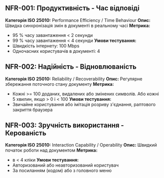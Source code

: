 ## NFR-001: Продуктивність - Час відповіді

**Категорія ISO 25010:** Performance Efficiency / Time Behaviour
**Опис:** Швидка синхронізація змін в документі в реальному часі
**Метрика:**
- 95 % часу завантаження < 2 секунди
- 99 % часу завантаження < 4 секунди
**Умови тестування:**
- Швидкість інтернету: 100 Mbps 
- Одночасних користувачів в документі: 4

## NFR-002: Надійність - Відновлюваність

**Категорія ISO 25010:** Reliability / Recoverability
**Опис:** Регулярне збережання поточного стану документу
**Метрика:**
- Кожні >= 100 доданих, видалених або змінених символів. Або кожні 5 хвилин, якщо > 0 і < 100
**Умови тестування:**
- Звичайне користування або імітація розриву з'єднання, раптового закриття браузера

## NFR-003: Зручність використання - Керованість

**Категорія ISO 25010:** Interaction Capability / Operability 
**Опис:** Швидкий початок роботи над документом
**Метрика:**
- в < 4 кліки
**Умови тестування:**
- Авторизований або неавторизований користувач
- За посиланням (кодом) або з головного меню